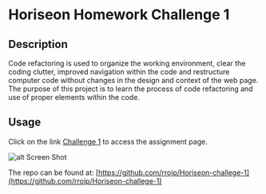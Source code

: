 # Horiseon Homework Challenge 1

## Description


Code refactoring is used to organize the working environment, clear the coding clutter, improved navigation within the code and restructure computer code without changes in the design and context of the web page. The purpose of this project is to learn the process of code refactoring and use of proper elements within the code.


## Usage

Click on the link [Challenge 1](https://rroip.github.io/Horiseon-challege-1/) to access the assignment page.

![alt Screen Shot](./assets/images/Screen%20Shot%201%20challenge.png)

The repo can be found at: [https://github.com/rroip/Horiseon-challege-1](https://github.com/rroip/Horiseon-challege-1)